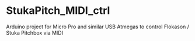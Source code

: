 # StukaPitch_MIDI_ctrl
Arduino project for Micro Pro and similar USB Atmegas to control Flokason / Stuka Pitchbox via MIDI
